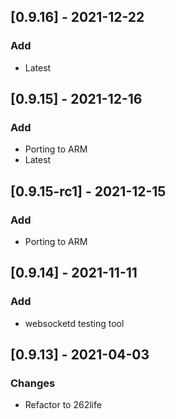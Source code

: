## [0.9.16] - 2021-12-22
### Add
- Latest

## [0.9.15] - 2021-12-16
### Add
- Porting to ARM
- Latest

## [0.9.15-rc1] - 2021-12-15
### Add
- Porting to ARM

## [0.9.14] - 2021-11-11
### Add
- websocketd testing tool

## [0.9.13] - 2021-04-03
### Changes
- Refactor to 262life


